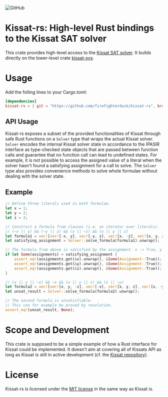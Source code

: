 ![GitHub](https://img.shields.io/github/license/firefighterduck/kissat-rs)

# Kissat-rs: High-level Rust bindings to the Kissat SAT solver
This crate provides high-level access to the [Kissat SAT solver](http://fmv.jku.at/kissat/).
It builds directly on the lower-level crate [kissat-sys](https://github.com/firefighterduck/kissat-rs/tree/main/kissat-sys).

# Usage
Add the folling lines to your Cargo.toml:
```toml
[dependencies]
kissat-rs = { git = "https://github.com/firefighterduck/kissat-rs", branch = "main", version = "0.1" }
```

## API Usage
Kissat-rs exposes a subset of the provided functionalities of Kissat through safe Rust functions on a `Solver` type that wraps the actual Kissat solver.
`Solver` encodes the internal Kissat solver state in accordance to the IPASIR interface as type-checked state objects that are passed between function calls and guarantee that no function call can lead to undefined states.
For example, it is not possible to access the assigned value of a literal when the solver hasn't found a satisfying assignment for a call to solve.
The `Solver` type also provides convenience methods to solve whole formulae without dealing with the solver state.

## Example
```rust
// Define three literals used in both formulae.
let x = 1;
let y = 2;
let z = 3;

// Construct a formula from clauses (i.e. an iterator over literals).
// (~x || y) && (~y || z) && (x || ~z) && (x || y || z)
let formula1 = vec![vec![-x, y], vec![-y, z], vec![x, -z], vec![x, y, z]];
let satisfying_assignment = Solver::solve_formula(formula1).unwrap();

// The formula from above is satisfied by the assignment: x -> True, y -> True, z -> True
if let Some(assignments) = satisfying_assignment {
    assert_eq!(assignments.get(&x).unwrap(), &Some(Assignment::True));
    assert_eq!(assignments.get(&y).unwrap(), &Some(Assignment::True));
    assert_eq!(assignments.get(&z).unwrap(), &Some(Assignment::True));
}

// (x || y || ~z) && ~x && (x || y || z) && (x || ~y)
let formula2 = vec![vec![x, y, -z], vec![-x], vec![x, y, z], vec![x, -y]];
let unsat_result = Solver::solve_formula(formula2).unwrap();

// The second formula is unsatisfiable. 
// This can for example be proved by resolution.
assert_eq!(unsat_result, None);
```

# Scope and Development
This crate is supposed to be a simple example of how a Rust interface for Kissat could be implemented.
It doesn't aim at covering all of Kissats API as long as Kissat is still in active development (cf. the [Kissat repository](https://github.com/arminbiere/kissat)).

# License
Kissat-rs is licensed under the [MIT license](./LICENSE) in the same way as Kissat is.
